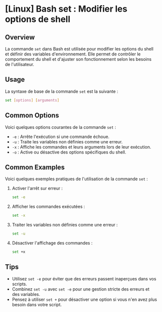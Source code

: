 # [Linux] Bash set : Modifier les options de shell

## Overview
La commande `set` dans Bash est utilisée pour modifier les options du shell et définir des variables d'environnement. Elle permet de contrôler le comportement du shell et d'ajuster son fonctionnement selon les besoins de l'utilisateur.

## Usage
La syntaxe de base de la commande `set` est la suivante :

```bash
set [options] [arguments]
```

## Common Options
Voici quelques options courantes de la commande `set` :

- `-e` : Arrête l'exécution si une commande échoue.
- `-u` : Traite les variables non définies comme une erreur.
- `-x` : Affiche les commandes et leurs arguments lors de leur exécution.
- `-o` : Active ou désactive des options spécifiques du shell.

## Common Examples
Voici quelques exemples pratiques de l'utilisation de la commande `set` :

1. Activer l'arrêt sur erreur :
   ```bash
   set -e
   ```

2. Afficher les commandes exécutées :
   ```bash
   set -x
   ```

3. Traiter les variables non définies comme une erreur :
   ```bash
   set -u
   ```

4. Désactiver l'affichage des commandes :
   ```bash
   set +x
   ```

## Tips
- Utilisez `set -e` pour éviter que des erreurs passent inaperçues dans vos scripts.
- Combinez `set -u` avec `set -e` pour une gestion stricte des erreurs et des variables.
- Pensez à utiliser `set +` pour désactiver une option si vous n'en avez plus besoin dans votre script.